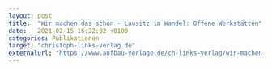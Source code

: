 ```yaml
---
layout: post
title:  "Wir machen das schon - Lausitz im Wandel: Offene Werkstätten"
date:   2021-02-15 16:22:02 +0100
categories: Publikationen
target: "christoph-links-verlag.de"
externalurl: "https://www.aufbau-verlage.de/ch-links-verlag/wir-machen-das-schon/978-3-96289-115-2"
---
```

